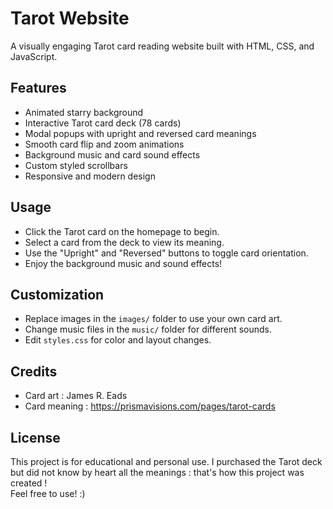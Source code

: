 # Tarot Website

A visually engaging Tarot card reading website built with HTML, CSS, and JavaScript.

## Features

- Animated starry background
- Interactive Tarot card deck (78 cards)
- Modal popups with upright and reversed card meanings
- Smooth card flip and zoom animations
- Background music and card sound effects
- Custom styled scrollbars
- Responsive and modern design

## Usage

- Click the Tarot card on the homepage to begin.
- Select a card from the deck to view its meaning.
- Use the "Upright" and "Reversed" buttons to toggle card orientation.
- Enjoy the background music and sound effects!

## Customization

- Replace images in the `images/` folder to use your own card art.
- Change music files in the `music/` folder for different sounds.
- Edit `styles.css` for color and layout changes.

## Credits

- Card art : James R. Eads
- Card meaning : https://prismavisions.com/pages/tarot-cards

## License

This project is for educational and personal use. I purchased the Tarot deck but did not know by heart all the meanings : that's how this project was created !  
Feel free to use! :)
